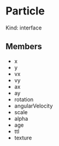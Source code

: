 # Particle

Kind: interface

## Members

- x
- y
- vx
- vy
- ax
- ay
- rotation
- angularVelocity
- scale
- alpha
- age
- ttl
- texture
